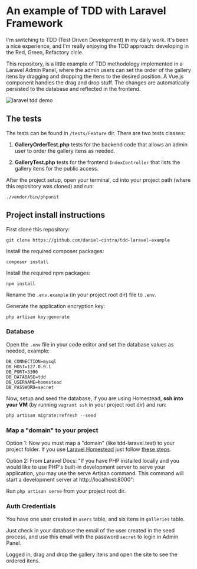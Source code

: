 # An example of TDD with Laravel Framework

I'm switching to TDD (Test Driven Development) in my daily work. It's been a nice experience, and I'm really enjoying the TDD approach: developing in the Red, Green, Refactory cicle.

This repository, is a little example of TDD methodology implemented in a Laravel Admin Panel, where the admin users can set the order of the gallery itens by dragging and dropping the itens to the desired position. A Vue.js component handles the drag and drop stuff. The changes are automatically persisted to the database and reflected in the frontend.

![laravel tdd demo](https://github.com/daniel-cintra/tdd-laravel-example/blob/master/demo-screencast/tdd-laravel.gif)

## The tests

The tests can be found in `/tests/Feature` dir. There are two tests classes:

1. **GalleryOrderTest.php** tests for the backend code that allows an admin user to order the gallery itens as needed.

2. **GalleryTest.php** tests for the frontend `IndexController` that lists the gallery itens for the public access.

After the project setup, open your terminal, cd into your project path (where this repository was cloned) and run:

`./vendor/bin/phpunit`

## Project install instructions

First clone this repository:

`git clone https://github.com/daniel-cintra/tdd-laravel-example`

Install the required composer packages:

`composer install`

Install the required npm packages:

`npm install`

Rename the `.env.example` (in your project root dir) file to `.env`. 

Generate the application encryption key:

`php artisan key:generate`

### Database

Open the `.env` file in your code editor and set the database values as needed, example:

```
DB_CONNECTION=mysql
DB_HOST=127.0.0.1
DB_PORT=3306
DB_DATABASE=tdd
DB_USERNAME=homestead
DB_PASSWORD=secret
```

Now, setup and seed the database, if you are using Homestead, **ssh into your VM** (by running `vagrant ssh` in your project root dir) and run:

`php artisan migrate:refresh --seed`

### Map a "domain" to your project

Option 1: Now you must map a "domain" (like tdd-laravel.test) to your project folder. If you use [Laravel Homestead](https://laravel.com/docs/5.6/homestead) just follow [these steps](https://laravel.com/docs/5.6/homestead#adding-additional-sites).

Option 2: From Laravel Docs: "If you have PHP installed locally and you would like to use PHP's built-in development server to serve your application, you may use the serve Artisan command. This command will start a development server at http://localhost:8000":

Run `php artisan serve` from your project root dir.

### Auth Credentials

You have one user created in `users` table, and six itens in `galleries` table.

Just check in your database the email of the user created in the seed process, and use this email with the password `secret` to login in Admin Panel.

Logged in, drag and drop the gallery itens and open the site to see the ordered itens.
